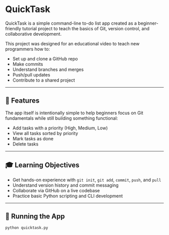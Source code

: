 # QuickTask

QuickTask is a simple command-line to-do list app created as a beginner-friendly tutorial project to teach the basics of Git, version control, and collaborative development. 

This project was designed for an educational video to teach new programmers how to:
- Set up and clone a GitHub repo
- Make commits
- Understand branches and merges
- Push/pull updates
- Contribute to a shared project

---

## 🔧 Features

The app itself is intentionally simple to help beginners focus on Git fundamentals while still building something functional:

- Add tasks with a priority (High, Medium, Low)
- View all tasks sorted by priority
- Mark tasks as done
- Delete tasks

---

## 🎓 Learning Objectives

- Get hands-on experience with `git init`, `git add`, `commit`, `push`, and `pull`
- Understand version history and commit messaging
- Collaborate via GitHub on a live codebase
- Practice basic Python scripting and CLI development

---

## 🚀 Running the App

```bash
python quicktask.py
